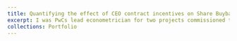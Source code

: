 ```yaml
---
title: Quantifying the effect of CEO contract incentives on Share Buybacks and Investment
excerpt: I was PwCs lead econometrician for two projects commissioned to PwC in 2018 and 2020 (in collaboration with [Professor Alex Edmans](https://alexedmans.com) at London Business School) by the UK Government's Department for Business, Energy and Industrial Strategy (BEIS) on executive pay, share buybacks and investment in the UK. [The first project](https://assets.publishing.service.gov.uk/media/5d2f0e83e5274a14e9f6bbe5/share-repurchases-executive-pay-investment.pdf) aimed to identify whether Earnings Per Share (EPS) targets in CEO contracts encouraged firms to undertake share buybacks to artificially hit EPS targets and/or reduce investment, using a proprietary dataset of FTSE350 companies. To remove the effect of potential confounders, we used various identification strategies -  most notably a Fuzzy Regression Discontinuity Design where we tested whether firms with EPS just below target before repuchasing was a significant predictor of subsequent share buybacks (and reduced investment). [The subsequent study](https://assets.publishing.service.gov.uk/media/60b8d8628fa8f57cf05a64c6/exec-pay-investment-research-report.pdf) focussed more closely on the direct link between CEO contract targets and investment levels, and used similar identification and estimation techniques. <br/><img src='/images/illustrative_discontinuity_plot.png'> <br/><img src='/images/threshold_comparisons.png'> 
collections: Portfolio
---
```

